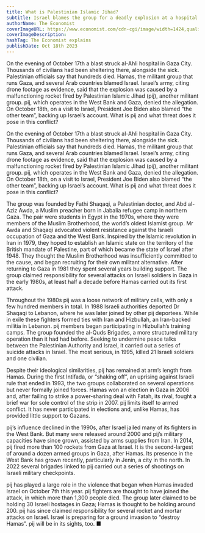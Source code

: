 ```yaml
---
title: What is Palestinian Islamic Jihad?
subtitle: Israel blames the group for a deadly explosion at a hospital in Gaza
authorName: The Economist
coverImageURL: https://www.economist.com/cdn-cgi/image/width=1424,quality=80,format=auto/content-assets/images/20231021_BLP506.jpg
coverImageDescription:  
hashTag: The Economist explains
publishDate: Oct 18th 2023
---
```


On the evening of October 17th a blast struck al-Ahli hospital in Gaza City. Thousands of civilians had been sheltering there, alongside the sick. Palestinian officials say that hundreds died. Hamas, the militant group that runs Gaza, and several Arab countries blamed Israel. Israel’s army, citing drone footage as evidence, said that the explosion was caused by a malfunctioning rocket fired by Palestinian Islamic Jihad (pij), another militant group. pij, which operates in the West Bank and Gaza, denied the allegation. On October 18th, on a visit to Israel, President Joe Biden also blamed “the other team”, backing up Israel’s account. What is pij and what threat does it pose in this conflict?

On the evening of October 17th a blast struck al-Ahli hospital in Gaza City. Thousands of civilians had been sheltering there, alongside the sick. Palestinian officials say that hundreds died. Hamas, the militant group that runs Gaza, and several Arab countries blamed Israel. Israel’s army, citing drone footage as evidence, said that the explosion was caused by a malfunctioning rocket fired by Palestinian Islamic Jihad (pij), another militant group. pij, which operates in the West Bank and Gaza, denied the allegation. On October 18th, on a visit to Israel, President Joe Biden also blamed “the other team”, backing up Israel’s account. What is pij and what threat does it pose in this conflict?

The group was founded by Fathi Shaqaqi, a Palestinian doctor, and Abd al-Aziz Awda, a Muslim preacher born in Jabalia refugee camp in northern Gaza. The pair were students in Egypt in the 1970s, where they were members of the Muslim Brotherhood, the world’s oldest Islamist group. Mr Awda and Shaqaqi advocated violent resistance against the Israeli occupation of Gaza and the West Bank. Inspired by the Islamic revolution in Iran in 1979, they hoped to establish an Islamic state on the territory of the British mandate of Palestine, part of which became the state of Israel after 1948. They thought the Muslim Brotherhood was insufficiently committed to the cause, and began recruiting for their own militant alternative. After returning to Gaza in 1981 they spent several years building support. The group claimed responsibility for several attacks on Israeli soldiers in Gaza in the early 1980s, at least half a decade before Hamas carried out its first attack.

Throughout the 1980s pij was a loose network of military cells, with only a few hundred members in total. In 1988 Israeli authorities deported Dr Shaqaqi to Lebanon, where he was later joined by other pij deportees. While in exile these fighters formed ties with Iran and Hizbullah, an Iran-backed militia in Lebanon. pij members began participating in Hizbullah’s training camps. The group founded the al-Quds Brigades, a more structured military operation than it had had before. Seeking to undermine peace talks between the Palestinian Authority and Israel, it carried out a series of suicide attacks in Israel. The most serious, in 1995, killed 21 Israeli soldiers and one civilian.

Despite their ideological similarities, pij has remained at arm’s length from Hamas. During the first Intifada, or “shaking off”, an uprising against Israeli rule that ended in 1993, the two groups collaborated on several operations but never formally joined forces. Hamas won an election in Gaza in 2006 and, after failing to strike a power-sharing deal with Fatah, its rival, fought a brief war for sole control of the strip in 2007. pij limits itself to armed conflict. It has never participated in elections and, unlike Hamas, has provided little support to Gazans.

pij’s influence declined in the 1990s, after Israel jailed many of its fighters in the West Bank. But many were released around 2000 and pij’s military capacities have since grown, assisted by arms supplies from Iran. In 2014, pij fired more than 100 rockets from Gaza at Israel. It is the second-largest of around a dozen armed groups in Gaza, after Hamas. Its presence in the West Bank has grown recently, particularly in Jenin, a city in the north. In 2022 several brigades linked to pij carried out a series of shootings on Israeli military checkpoints.

pij has played a large role in the violence that began when Hamas invaded Israel on October 7th this year. pij fighters are thought to have joined the attack, in which more than 1,300 people died. The group later claimed to be holding 30 Israeli hostages in Gaza; Hamas is thought to be holding around 200. pij has since claimed responsibility for several rocket and mortar attacks on Israel. Israel is preparing for a ground invasion to “destroy Hamas”. pij will be in its sights, too. ■